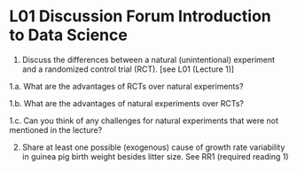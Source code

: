 # L01 Discussion Forum Introduction to Data Science



1. Discuss the differences between a natural (unintentional) experiment and a randomized control trial (RCT). [see L01 (Lecture 1)]

1.a. What are the advantages of RCTs over natural experiments?

1.b. What are the advantages of natural experiments over RCTs?

1.c. Can you think of any challenges for natural experiments that were not mentioned in the lecture?

2. Share at least one possible (exogenous) cause of growth rate variability in guinea pig birth weight besides litter size. See RR1 (required reading 1)
